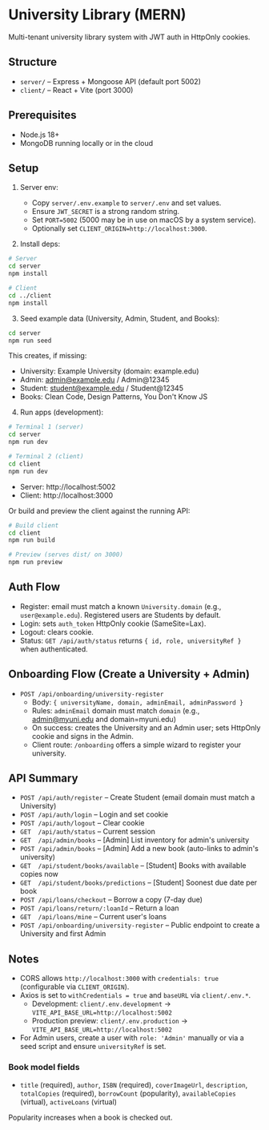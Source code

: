 # University Library (MERN)

Multi-tenant university library system with JWT auth in HttpOnly cookies.

## Structure

- `server/` – Express + Mongoose API (default port 5002)
- `client/` – React + Vite (port 3000)

## Prerequisites

- Node.js 18+
- MongoDB running locally or in the cloud

## Setup

1. Server env:
   - Copy `server/.env.example` to `server/.env` and set values.
   - Ensure `JWT_SECRET` is a strong random string.
   - Set `PORT=5002` (5000 may be in use on macOS by a system service).
   - Optionally set `CLIENT_ORIGIN=http://localhost:3000`.

2. Install deps:

```bash
# Server
cd server
npm install

# Client
cd ../client
npm install
```

3. Seed example data (University, Admin, Student, and Books):

```bash
cd server
npm run seed
```

This creates, if missing:
- University: Example University (domain: example.edu)
- Admin: admin@example.edu / Admin@12345
- Student: student@example.edu / Student@12345
- Books: Clean Code, Design Patterns, You Don't Know JS

4. Run apps (development):

```bash
# Terminal 1 (server)
cd server
npm run dev

# Terminal 2 (client)
cd client
npm run dev
```

- Server: http://localhost:5002
- Client: http://localhost:3000

Or build and preview the client against the running API:

```bash
# Build client
cd client
npm run build

# Preview (serves dist/ on 3000)
npm run preview
```

## Auth Flow

- Register: email must match a known `University.domain` (e.g., `user@example.edu`). Registered users are Students by default.
- Login: sets `auth_token` HttpOnly cookie (SameSite=Lax).
- Logout: clears cookie.
- Status: `GET /api/auth/status` returns `{ id, role, universityRef }` when authenticated.

## Onboarding Flow (Create a University + Admin)

- `POST /api/onboarding/university-register`
   - Body: `{ universityName, domain, adminEmail, adminPassword }`
   - Rules: `adminEmail` domain must match `domain` (e.g., admin@myuni.edu and domain=myuni.edu)
   - On success: creates the University and an Admin user; sets HttpOnly cookie and signs in the Admin.
   - Client route: `/onboarding` offers a simple wizard to register your university.

## API Summary

- `POST /api/auth/register` – Create Student (email domain must match a University)
- `POST /api/auth/login` – Login and set cookie
- `POST /api/auth/logout` – Clear cookie
- `GET  /api/auth/status` – Current session
- `GET  /api/admin/books` – [Admin] List inventory for admin's university
- `POST /api/admin/books` – [Admin] Add a new book (auto-links to admin's university)
- `GET  /api/student/books/available` – [Student] Books with available copies now
- `GET  /api/student/books/predictions` – [Student] Soonest due date per book
- `POST /api/loans/checkout` – Borrow a copy (7-day due)
- `POST /api/loans/return/:loanId` – Return a loan
- `GET  /api/loans/mine` – Current user's loans
 - `POST /api/onboarding/university-register` – Public endpoint to create a University and first Admin

## Notes

- CORS allows `http://localhost:3000` with `credentials: true` (configurable via `CLIENT_ORIGIN`).
- Axios is set to `withCredentials = true` and `baseURL` via `client/.env.*`.
   - Development: `client/.env.development` → `VITE_API_BASE_URL=http://localhost:5002`
   - Production preview: `client/.env.production` → `VITE_API_BASE_URL=http://localhost:5002`
- For Admin users, create a user with `role: 'Admin'` manually or via a seed script and ensure `universityRef` is set.

### Book model fields

- `title` (required), `author`, `ISBN` (required), `coverImageUrl`, `description`, `totalCopies` (required), `borrowCount` (popularity), `availableCopies` (virtual), `activeLoans` (virtual)

Popularity increases when a book is checked out.
